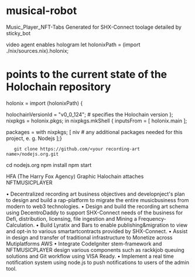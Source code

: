 # musical-robot
Music_Player_NFT-Tabs Generated for SHX-Connect
toolage detailed by sticky_bot

video agent enables hologram
let holonixPath = (import ./nix/sources.nix).holonix; 

# points to the current state of the Holochain repository
  holonix = import (holonixPath) {

holochainVersionId = "v0_0_124"; # specifies the Holochain version
  };
  nixpkgs = holonix.pkgs;
in nixpkgs.mkShell {
  inputsFrom = [ holonix.main ];
 
 packages = with nixpkgs; [
    niv
    # any additional packages needed for this project, e. g. Nodejs
  ];}
       
       git clone https://github.com/<your recording-art name>/nodejs.org.git
cd nodejs.org
npm install
npm start

HFA (The Harry Fox Agency) Graphic Halochain attaches NFTMUSICPLAYER

• Decentralized recording art business objectives and developnject's plan to design and build a rap-platform to migrate the entire musicbusiness from modern to web3 technologies.
• Design and build the recording art schema using DecentroDaddy to support
  SHX-Connect needs of the business for Defi, distribution, licensing, file ingestion and Mining a Frequency-Calculation. 
• Build Lyratix and Bars to enable publishing&migration to view and opt-in to various smartartcontracts provided by SHX-Connect.
• Assist in design and transfer of traditional infrastructure to Monetize across Mutiplatforms AWS
• Integrate CodeIgniter stem-framework and NFTMUSICPLAYER design various components such as rackkjob queuing solutions and Git workflow using VISA Ready.
• Implement a real time notification system using node.js to push notifications to users of the admin tool.
